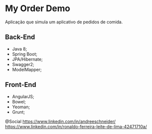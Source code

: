 # My Order Demo

Aplicação que simula um aplicativo de pedidos de comida.

## Back-End
- Java 8;
- Spring Boot;
- JPA/Hibernate;
- Swagger2;
- ModelMapper;

## Front-End
- AngularJS;
- Bowel;
- Yeoman;
- Grunt;

@Social
https://www.linkedin.com/in/andreeschneider/
https://www.linkedin.com/in/ronaldo-ferreira-leite-de-lima-42471710a/
